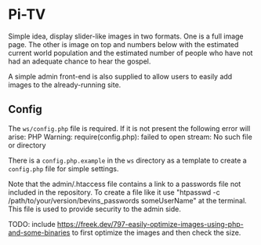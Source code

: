 # Pi-TV
Simple idea, display slider-like images in two formats. One is a full image page. The other is image on top and numbers below with the estimated current world population and the estimated number of people who have not had an adequate chance to hear the gospel.

A simple admin front-end is also supplied to allow users to easily add images to the already-running site.

## Config
The `ws/config.php` file is required. If it is not present the following error will arise:
    PHP Warning:  require(config.php): failed to open stream: No such file or directory

There is a `config.php.example` in the `ws` directory as a template to create a `config.php` file for simple settings.

Note that the admin/.htaccess file contains a link to a passwords file not included in the repository. To create a file like it use "htpasswd -c /path/to/your/version/bevins_passwords someUserName" at the terminal. This file is used to provide security to the admin side.

TODO: include https://freek.dev/797-easily-optimize-images-using-php-and-some-binaries to first optimize the images and then check the size.
